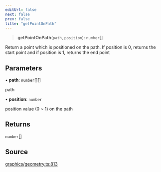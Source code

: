 ```yaml
---
editUrl: false
next: false
prev: false
title: "getPointOnPath"
---
```


> **getPointOnPath**(`path`, `position`): `number`[]

Return a point which is positioned on the path.
If position is 0, returns the start point and if position is 1, returns the end point

## Parameters

• **path**: `number`[][]

path

• **position**: `number`

position value (0 ~ 1) on the path

## Returns

`number`[]

## Source

[graphics/geometry.ts:813](https://github.com/dgmjs/dgmjs/blob/6298c851d69b83f472385d1ebb3c937ddb56985d/packages/core/src/graphics/geometry.ts#L813)
